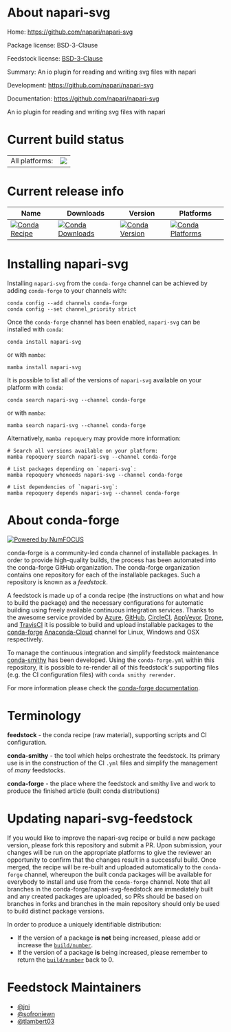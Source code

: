 About napari-svg
================

Home: https://github.com/napari/napari-svg

Package license: BSD-3-Clause

Feedstock license: [BSD-3-Clause](https://github.com/conda-forge/napari-svg-feedstock/blob/main/LICENSE.txt)

Summary: An io plugin for reading and writing svg files with napari

Development: https://github.com/napari/napari-svg

Documentation: https://github.com/napari/napari-svg

An io plugin for reading and writing svg files with napari


Current build status
====================


<table><tr><td>All platforms:</td>
    <td>
      <a href="https://dev.azure.com/conda-forge/feedstock-builds/_build/latest?definitionId=9695&branchName=main">
        <img src="https://dev.azure.com/conda-forge/feedstock-builds/_apis/build/status/napari-svg-feedstock?branchName=main">
      </a>
    </td>
  </tr>
</table>

Current release info
====================

| Name | Downloads | Version | Platforms |
| --- | --- | --- | --- |
| [![Conda Recipe](https://img.shields.io/badge/recipe-napari--svg-green.svg)](https://anaconda.org/conda-forge/napari-svg) | [![Conda Downloads](https://img.shields.io/conda/dn/conda-forge/napari-svg.svg)](https://anaconda.org/conda-forge/napari-svg) | [![Conda Version](https://img.shields.io/conda/vn/conda-forge/napari-svg.svg)](https://anaconda.org/conda-forge/napari-svg) | [![Conda Platforms](https://img.shields.io/conda/pn/conda-forge/napari-svg.svg)](https://anaconda.org/conda-forge/napari-svg) |

Installing napari-svg
=====================

Installing `napari-svg` from the `conda-forge` channel can be achieved by adding `conda-forge` to your channels with:

```
conda config --add channels conda-forge
conda config --set channel_priority strict
```

Once the `conda-forge` channel has been enabled, `napari-svg` can be installed with `conda`:

```
conda install napari-svg
```

or with `mamba`:

```
mamba install napari-svg
```

It is possible to list all of the versions of `napari-svg` available on your platform with `conda`:

```
conda search napari-svg --channel conda-forge
```

or with `mamba`:

```
mamba search napari-svg --channel conda-forge
```

Alternatively, `mamba repoquery` may provide more information:

```
# Search all versions available on your platform:
mamba repoquery search napari-svg --channel conda-forge

# List packages depending on `napari-svg`:
mamba repoquery whoneeds napari-svg --channel conda-forge

# List dependencies of `napari-svg`:
mamba repoquery depends napari-svg --channel conda-forge
```


About conda-forge
=================

[![Powered by
NumFOCUS](https://img.shields.io/badge/powered%20by-NumFOCUS-orange.svg?style=flat&colorA=E1523D&colorB=007D8A)](https://numfocus.org)

conda-forge is a community-led conda channel of installable packages.
In order to provide high-quality builds, the process has been automated into the
conda-forge GitHub organization. The conda-forge organization contains one repository
for each of the installable packages. Such a repository is known as a *feedstock*.

A feedstock is made up of a conda recipe (the instructions on what and how to build
the package) and the necessary configurations for automatic building using freely
available continuous integration services. Thanks to the awesome service provided by
[Azure](https://azure.microsoft.com/en-us/services/devops/), [GitHub](https://github.com/),
[CircleCI](https://circleci.com/), [AppVeyor](https://www.appveyor.com/),
[Drone](https://cloud.drone.io/welcome), and [TravisCI](https://travis-ci.com/)
it is possible to build and upload installable packages to the
[conda-forge](https://anaconda.org/conda-forge) [Anaconda-Cloud](https://anaconda.org/)
channel for Linux, Windows and OSX respectively.

To manage the continuous integration and simplify feedstock maintenance
[conda-smithy](https://github.com/conda-forge/conda-smithy) has been developed.
Using the ``conda-forge.yml`` within this repository, it is possible to re-render all of
this feedstock's supporting files (e.g. the CI configuration files) with ``conda smithy rerender``.

For more information please check the [conda-forge documentation](https://conda-forge.org/docs/).

Terminology
===========

**feedstock** - the conda recipe (raw material), supporting scripts and CI configuration.

**conda-smithy** - the tool which helps orchestrate the feedstock.
                   Its primary use is in the construction of the CI ``.yml`` files
                   and simplify the management of *many* feedstocks.

**conda-forge** - the place where the feedstock and smithy live and work to
                  produce the finished article (built conda distributions)


Updating napari-svg-feedstock
=============================

If you would like to improve the napari-svg recipe or build a new
package version, please fork this repository and submit a PR. Upon submission,
your changes will be run on the appropriate platforms to give the reviewer an
opportunity to confirm that the changes result in a successful build. Once
merged, the recipe will be re-built and uploaded automatically to the
`conda-forge` channel, whereupon the built conda packages will be available for
everybody to install and use from the `conda-forge` channel.
Note that all branches in the conda-forge/napari-svg-feedstock are
immediately built and any created packages are uploaded, so PRs should be based
on branches in forks and branches in the main repository should only be used to
build distinct package versions.

In order to produce a uniquely identifiable distribution:
 * If the version of a package **is not** being increased, please add or increase
   the [``build/number``](https://docs.conda.io/projects/conda-build/en/latest/resources/define-metadata.html#build-number-and-string).
 * If the version of a package **is** being increased, please remember to return
   the [``build/number``](https://docs.conda.io/projects/conda-build/en/latest/resources/define-metadata.html#build-number-and-string)
   back to 0.

Feedstock Maintainers
=====================

* [@jni](https://github.com/jni/)
* [@sofroniewn](https://github.com/sofroniewn/)
* [@tlambert03](https://github.com/tlambert03/)


